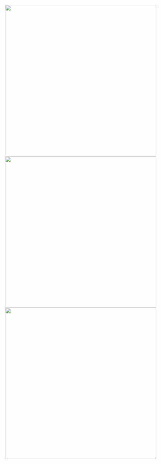 <img src="https://github.com/user-attachments/assets/c24a49ea-6203-4b05-84f0-d3f60995fd12" width="500" height="500">
<img src="https://1drv.ms/i/c/1cd8f325068d9abe/EYGe4Se9lahGmTIKSuYFRxYBfTzoXlNY5zbL1xolwm6AGw?e=YqFd7M" width="500" height="500">
<img src="https://1drv.ms/i/c/1cd8f325068d9abe/EbmjhAfJ3lZKjLT-f8zXUOYBNhyacjkg7kQETON2xv_sTw?e=OdJ89n" width="500" height="500">
